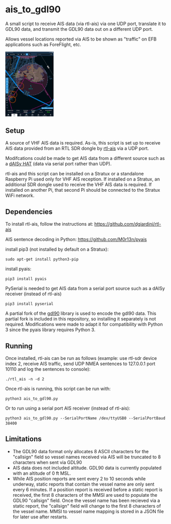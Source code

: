 # ais_to_gdl90
A small script to receive AIS data (via rtl-ais) via one UDP port, translate it to GDL90 data, and transmit the GDL90 data out on a different UDP port.

Allows vessel locations reported via AIS to be shown as "traffic" on EFB applications such as ForeFlight, etc.  

<img src="/images/File_000.png" width="30%" height="30%">

## Setup
A source of VHF AIS data is required.  As-is, this script is set up to receive AIS data provided from an RTL SDR dongle by [rtl-ais](https://github.com/dgiardini/rtl-ais) via a UDP port.  

Modifcations could be made to get AIS data from a different source such as a [dAISy HAT](https://shop.wegmatt.com/products/daisy-hat-ais-receiver?variant=7103554977828) (data via serial port rather than UDP).

rtl-ais and this script can be installed on a Stratux or a standalone Raspberry Pi used only for VHF AIS reception.  If installed on a Stratux, an additional SDR dongle used to receive the VHF AIS data is required.  If installed on another Pi, that second Pi should be connected to the Stratux WiFi network.  

## Dependencies
To install rtl-ais, follow the instructions at:
https://github.com/dgiardini/rtl-ais

AIS sentence decoding in Python:
https://github.com/M0r13n/pyais

install pip3 (not installed by default on a Stratux):
```
sudo apt-get install python3-pip
```
install pyais:
```
pip3 install pyais
```
PySerial is needed to get AIS data from a serial port source such as a dAISy receiver (instead of rtl-ais)
```
pip3 install pyserial
```
A partial fork of the [gdl90](https://github.com/etdey/gdl90) library is used to encode the gdl90 data.  This partial fork is included in this repository, so installing it separately is not required.  Modifications were made to adapt it for compatibility with Python 3 since the pyais library requires Python 3.  
## Running
Once installed, rtl-ais can be run as follows (example: use rtl-sdr device index 2, receive AIS traffic, send UDP NMEA sentences to 127.0.0.1 port 10110 and log the sentences to console):
```
./rtl_ais -n -d 2  
```
Once rtl-ais is running, this script can be run with:
```
python3 ais_to_gdl90.py
```
Or to run using a serial port AIS receiver (instead of rtl-ais):
``` 
python3 ais_to_gdl90.py --SerialPortName /dev/ttyUSB0 --SerialPortBaud 38400
```

## Limitations
* The GDL90 data format only allocates 8 ASCII characters for the "callsign" field so vessel names received via AIS will be truncated to 8 characters when sent via GDL90
* AIS data does not included altitude.  GDL90 data is currently populated with an altitude of 0 ft MSL.  
* While AIS position reports are sent every 2 to 10 seconds while underway, static reports that contain the vessel name are only sent every 6 minutes.  If a position report is received before a static report is received, the first 8 characters of the MMSI are used to populate the GDL90 "callsign" field.  Once the vessel name has been recieved via a static report, the "callsign" field will change to the first 8 characters of the vessel name. MMSI to vessel name mapping is stored in a JSON file for later use after restarts.  

